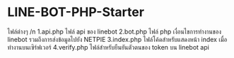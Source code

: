 # LINE-BOT-PHP-Starter
ไฟล์ต่างๆ /n
1.api.php ไฟล์ api ของ linebot
2.bot.php ไฟล์ php เงื่อนไขการทำงานของ linebot รวมถึงการส่งข้อมูลไปยัง NETPIE
3.index.php ไฟล์โค้ดสำหรับแสดงหน้า index เมื่อทำงานบนเซิร์ฟเวอร์
4.verify.php ไฟล์สำหรับยืนยันตัวตนของ token บน linebot api
